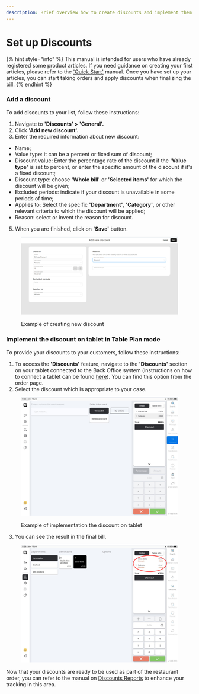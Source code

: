 ```yaml
---
description: Brief overview how to create discounts and implement them on tablet
---
```


# Set up Discounts

{% hint style="info" %}
This manual is intended for users who have already registered some product articles. If you need guidance on creating your first articles, please refer to the ['Quick Start'](../../../quick-start-food-and-drinks-mode.md) manual. Once you have set up your articles, you can start taking orders and apply discounts when finalizing the bill.
{% endhint %}

### Add a discount

To add discounts to your list, follow these instructions:

1. Navigate to **'Discounts' > 'General'.**
2. Click **'Add new discount'.**
3. Enter the required information about new discount:

* Name;
* Value type: it can be a percent or fixed sum of discount;
* Discount value: Enter the percentage rate of the discount if the **'Value type'** is set to percent, or enter the specific amount of the discount if it's a fixed discount;
* Discount type: choose **'Whole bill'** or **'Selected items'** for which the discount will be given;
* Excluded periods: indicate if your discount is unavailable in some periods of time;
* Applies to: Select the specific **'Department'**, **'Category'**, or other relevant criteria to which the discount will be applied;
* Reason: select or invent the reason for discount.

5. When you are finished, click on **'Save'** button.

<figure><img src="../../../.gitbook/assets/discount.jpg" alt=""><figcaption><p>Example of creating new discount</p></figcaption></figure>

### Implement the discount on tablet in Table Plan mode

To provide your discounts to your customers, follow these instructions:

1. To access the **'Discounts'** feature, navigate to the **'Discounts'** section on your tablet connected to the Back Office system (instructions on how to connect a tablet can be found [here](../equipment/add-devices.md)). You can find this option from the order page.
2. Select the discount which is appropriate to your case.

<figure><img src="../../../.gitbook/assets/discount2.jpg" alt="" width="563"><figcaption><p>Example of implementation the discount on tablet</p></figcaption></figure>

3. You can see the result in the final bill.

<figure><img src="../../../.gitbook/assets/discount3.jpg" alt="" width="563"><figcaption></figcaption></figure>

Now that your discounts are ready to be used as part of the restaurant order, you can refer to the manual on [Discounts Reports](../../reports/discounts-reports.md) to enhance your tracking in this area.
